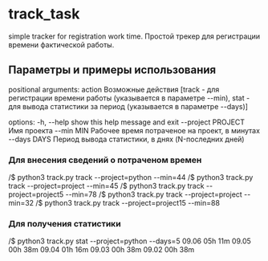 # track_task
simple tracker for registration work time.
Простой трекер для регистрации времени фактической работы.


## Параметры и примеры использования

positional arguments:
  action             Возможные действия [track - для регистрации времени работы (указывается в параметре --min), stat - для вывода статистики за период (указывается в параметре --days)]

options:
  -h, --help         show this help message and exit
  --project PROJECT  Имя проекта
  --min MIN          Рабочее время потраченое на проект, в минутах
  --days DAYS        Период вывода статистики, в днях (N-последних дней)

### Для внесения сведений о потраченом времен
/$ python3 track.py track --project=python --min=44
/$ python3 track.py track --project=project --min=45
/$ python3 track.py track --project=project5 --min=78
/$ python3 track.py track --project=project --min=32
/$ python3 track.py track --project=project15 --min=88


### Для получения статистики
/$ python3 track.py stat --project=python --days=5
09.06 05h 11m
09.05 00h 38m
09.04 01h 16m
09.03 00h 38m
09.02 00h 38m